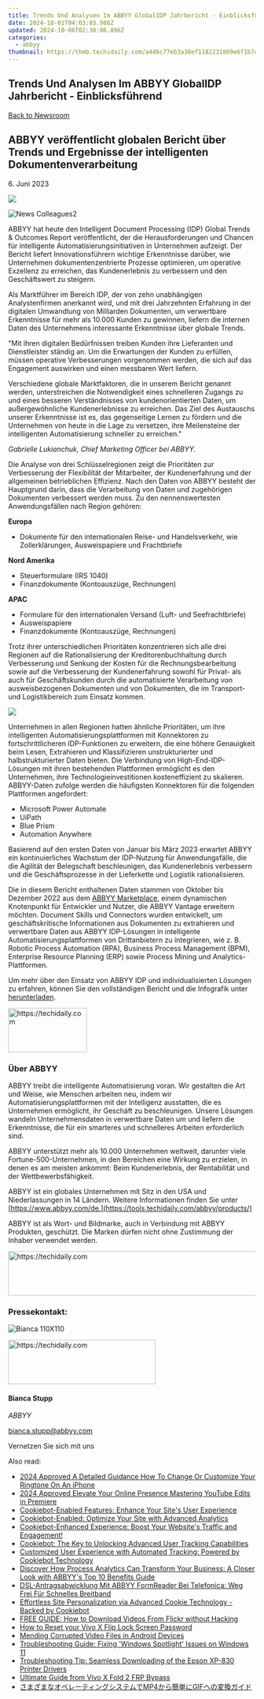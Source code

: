 ```yaml
---
title: Trends Und Analysen Im ABBYY GlobalIDP Jahrbericht - Einblicksführend
date: 2024-10-01T04:03:03.986Z
updated: 2024-10-06T02:38:06.896Z
categories:
  - abbyy
thumbnail: https://thmb.techidaily.com/a446c77eb3a38ef1182231809e6f1b7dff4f649191871eaf498a91e3c9faa20f.jpg
---
```


## Trends Und Analysen Im ABBYY GlobalIDP Jahrbericht - Einblicksführend

[Back to Newsroom](https://tools.techidaily.com/abbyy/products/)

## ABBYY veröffentlicht globalen Bericht über Trends und Ergebnisse der intelligenten Dokumentenverarbeitung

6\. Juni 2023

![](https://content.abbyy.com/-/media/project/abbyy/abbyy/branchtemplates/shutterstock_1272462163_1296-x-729.jpg?h=729&iar=0&w=1296)

![News Colleagues2](https://static1.abbyy.com/abbyycommedia/33744/news-colleagues2.jpg) 

ABBYY hat heute den Intelligent Document Processing (IDP) Global Trends & Outcomes Report veröffentlicht, der die Herausforderungen und Chancen für intelligente Automatisierungsinitiativen in Unternehmen aufzeigt. Der Bericht liefert Innovationsführern wichtige Erkenntnisse darüber, wie Unternehmen dokumentenzentrierte Prozesse optimieren, um operative Exzellenz zu erreichen, das Kundenerlebnis zu verbessern und den Geschäftswert zu steigern.

Als Marktführer im Bereich IDP, der von zehn unabhängigen Analystenfirmen anerkannt wird, und mit drei Jahrzehnten Erfahrung in der digitalen Umwandlung von Milliarden Dokumenten, um verwertbare Erkenntnisse für mehr als 10.000 Kunden zu gewinnen, liefern die internen Daten des Unternehmens interessante Erkenntnisse über globale Trends.

"Mit ihren digitalen Bedürfnissen treiben Kunden ihre Lieferanten und Dienstleister ständig an. Um die Erwartungen der Kunden zu erfüllen, müssen operative Verbesserungen vorgenommen werden, die sich auf das Engagement auswirken und einen messbaren Wert liefern.   
  
Verschiedene globale Marktfaktoren, die in unserem Bericht genannt werden, unterstreichen die Notwendigkeit eines schnelleren Zugangs zu und eines besseren Verständnisses von kundenorientierten Daten, um außergewöhnliche Kundenerlebnisse zu erreichen. Das Ziel des Austauschs unserer Erkenntnisse ist es, das gegenseitige Lernen zu fördern und die Unternehmen von heute in die Lage zu versetzen, ihre Meilensteine der intelligenten Automatisierung schneller zu erreichen."

_Gabrielle Lukianchuk, Chief Marketing Officer bei ABBYY._

Die Analyse von drei Schlüsselregionen zeigt die Prioritäten zur Verbesserung der Flexibilität der Mitarbeiter, der Kundenerfahrung und der allgemeinen betrieblichen Effizienz. Nach den Daten von ABBYY besteht der Hauptgrund darin, dass die Verarbeitung von Daten und zugehörigen Dokumenten verbessert werden muss. Zu den nennenswertesten Anwendungsfällen nach Region gehören:

**Europa**

* Dokumente für den internationalen Reise- und Handelsverkehr, wie Zollerklärungen, Ausweispapiere und Frachtbriefe

**Nord Amerika**

* Steuerformulare (IRS 1040)
* Finanzdokumente (Kontoauszüge, Rechnungen)

**APAC**

* Formulare für den internationalen Versand (Luft- und Seefrachtbriefe)
* Ausweispapiere
* Finanzdokumente (Kontoauszüge, Rechnungen)

Trotz ihrer unterschiedlichen Prioritäten konzentrieren sich alle drei Regionen auf die Rationalisierung der Kreditorenbuchhaltung durch Verbesserung und Senkung der Kosten für die Rechnungsbearbeitung sowie auf die Verbesserung der Kundenerfahrung sowohl für Privat- als auch für Geschäftskunden durch die automatisierte Verarbeitung von ausweisbezogenen Dokumenten und von Dokumenten, die im Transport- und Logistikbereich zum Einsatz kommen.

![](https://static1.abbyy.com/abbyycommedia/37318/idp-trendsoutcomes-infographic-may-2023-de.jpg?width=950&height=593)

Unternehmen in allen Regionen hatten ähnliche Prioritäten, um ihre intelligenten Automatisierungsplattformen mit Konnektoren zu fortschrittlicheren IDP-Funktionen zu erweitern, die eine höhere Genauigkeit beim Lesen, Extrahieren und Klassifizieren unstrukturierter und halbstrukturierter Daten bieten. Die Verbindung von High-End-IDP-Lösungen mit ihren bestehenden Plattformen ermöglicht es den Unternehmen, ihre Technologieinvestitionen kosteneffizient zu skalieren. ABBYY-Daten zufolge werden die häufigsten Konnektoren für die folgenden Plattformen angefordert:

* Microsoft Power Automate
* UiPath
* Blue Prism
* Automation Anywhere

Basierend auf den ersten Daten von Januar bis März 2023 erwartet ABBYY ein kontinuierliches Wachstum der IDP-Nutzung für Anwendungsfälle, die die Agilität der Belegschaft beschleunigen, das Kundenerlebnis verbessern und die Geschäftsprozesse in der Lieferkette und Logistik rationalisieren.

Die in diesem Bericht enthaltenen Daten stammen von Oktober bis Dezember 2022 aus dem [ABBYY Marketplace](https://tools.techidaily.com/abbyy/products/), einem dynamischen Knotenpunkt für Entwickler und Nutzer, die ABBYY Vantage erweitern möchten. Document Skills und Connectors wurden entwickelt, um geschäftskritische Informationen aus Dokumenten zu extrahieren und verwertbare Daten aus ABBYY IDP-Lösungen in intelligente Automatisierungsplattformen von Drittanbietern zu integrieren, wie z. B. Robotic Process Automation (RPA), Business Process Management (BPM), Enterprise Resource Planning (ERP) sowie Process Mining und Analytics-Plattformen.

Um mehr über den Einsatz von ABBYY IDP und individualisierten Lösungen zu erfahren, können Sie den vollständigen Bericht und die Infografik unter [herunterladen](https://tools.techidaily.com/abbyy/products/).

<!-- affiliate ads begin -->
<a href="https://aligracehair.sjv.io/c/5597632/2135410/19272" target="_top" id="2135410">
  <img src="//a.impactradius-go.com/display-ad/19272-2135410" border="0" alt="https://techidaily.com" width="160" height="90"/>
</a>
<img height="0" width="0" src="https://aligracehair.sjv.io/i/5597632/2135410/19272" style="position:absolute;visibility:hidden;" border="0" />
<!-- affiliate ads end -->

### Über ABBYY

ABBYY treibt die intelligente Automatisierung voran. Wir gestalten die Art und Weise, wie Menschen arbeiten neu, indem wir Automatisierungsplattformen mit der Intelligenz ausstatten, die es Unternehmen ermöglicht, ihr Geschäft zu beschleunigen. Unsere Lösungen wandeln Unternehmensdaten in verwertbare Daten um und liefern die Erkenntnisse, die für ein smarteres und schnelleres Arbeiten erforderlich sind.

ABBYY unterstützt mehr als 10.000 Unternehmen weltweit, darunter viele Fortune-500-Unternehmen, in den Bereichen eine Wirkung zu erzielen, in denen es am meisten ankommt: Beim Kundenerlebnis, der Rentabilität und der Wettbewerbsfähigkeit.

ABBYY ist ein globales Unternehmen mit Sitz in den USA und Niederlassungen in 14 Ländern. Weitere Informationen finden Sie unter [https://www.abbyy.com/de.](https://tools.techidaily.com/abbyy/products/)

ABBYY ist als Wort- und Bildmarke, auch in Verbindung mit ABBYY Produkten, geschützt. Die Marken dürfen nicht ohne Zustimmung der Inhaber verwendet werden.

<!-- affiliate ads begin -->
<a href="https://dhgate.sjv.io/c/5597632/1172027/12108" target="_top" id="1172027">
  <img src="//a.impactradius-go.com/display-ad/12108-1172027" border="0" alt="https://techidaily.com" width="728" height="90"/>
</a>
<img height="0" width="0" src="https://dhgate.sjv.io/i/5597632/1172027/12108" style="position:absolute;visibility:hidden;" border="0" />
<!-- affiliate ads end -->

### Pressekontakt:

![Bianca 110X110](https://static2.abbyy.com/abbyycommedia/36222/bianca-110x110.png)

<!-- affiliate ads begin -->
<a href="https://aligracehair.sjv.io/c/5597632/2135399/19272" target="_top" id="2135399">
  <img src="//a.impactradius-go.com/display-ad/19272-2135399" border="0" alt="https://techidaily.com" width="300" height="90"/>
</a>
<img height="0" width="0" src="https://aligracehair.sjv.io/i/5597632/2135399/19272" style="position:absolute;visibility:hidden;" border="0" />
<!-- affiliate ads end -->

#### Bianca Stupp

_ABBYY_

[bianca.stupp@abbyy.com](https://tools.techidaily.com/abbyy/products/) 

Vernetzen Sie sich mit uns

<ins class="adsbygoogle"
     style="display:block"
     data-ad-format="autorelaxed"
     data-ad-client="ca-pub-7571918770474297"
     data-ad-slot="1223367746"></ins>

<ins class="adsbygoogle"
     style="display:block"
     data-ad-client="ca-pub-7571918770474297"
     data-ad-slot="8358498916"
     data-ad-format="auto"
     data-full-width-responsive="true"></ins>

<span class="atpl-alsoreadstyle">Also read:</span>
<div><ul>
<li><a href="https://extra-lessons.techidaily.com/2024-approved-a-detailed-guidance-how-to-change-or-customize-your-ringtone-on-an-iphone/"><u>2024 Approved A Detailed Guidance How To Change Or Customize Your Ringtone On An iPhone</u></a></li>
<li><a href="https://youtube-video-recordings.techidaily.com/2024-approved-elevate-your-online-presence-mastering-youtube-edits-in-premiere/"><u>2024 Approved Elevate Your Online Presence Mastering YouTube Edits in Premiere</u></a></li>
<li><a href="https://solve-news.techidaily.com/cookiebot-enabled-features-enhance-your-sites-user-experience/"><u>Cookiebot-Enabled Features: Enhance Your Site's User Experience</u></a></li>
<li><a href="https://solve-news.techidaily.com/cookiebot-enabled-optimize-your-site-with-advanced-analytics/"><u>Cookiebot-Enabled: Optimize Your Site with Advanced Analytics</u></a></li>
<li><a href="https://solve-news.techidaily.com/cookiebot-enhanced-experience-boost-your-websites-traffic-and-engagement/"><u>Cookiebot-Enhanced Experience: Boost Your Website's Traffic and Engagement!</u></a></li>
<li><a href="https://solve-news.techidaily.com/cookiebot-the-key-to-unlocking-advanced-user-tracking-capabilities/"><u>Cookiebot: The Key to Unlocking Advanced User Tracking Capabilities</u></a></li>
<li><a href="https://solve-news.techidaily.com/customized-user-experience-with-automated-tracking-powered-by-cookiebot-technology/"><u>Customized User Experience with Automated Tracking: Powered by Cookiebot Technology</u></a></li>
<li><a href="https://solve-news.techidaily.com/discover-how-process-analytics-can-transform-your-business-a-closer-look-with-abbyys-top-10-benefits-guide/"><u>Discover How Process Analytics Can Transform Your Business: A Closer Look with ABBYY's Top 10 Benefits Guide</u></a></li>
<li><a href="https://solve-news.techidaily.com/dsl-antragsabwicklung-mit-abbyy-formreader-bei-telefonica-weg-frei-fur-schnelles-breitband/"><u>DSL-Antragsabwicklung Mit ABBYY FormReader Bei Telefonica: Weg Frei Für Schnelles Breitband</u></a></li>
<li><a href="https://solve-news.techidaily.com/effortless-site-personalization-via-advanced-cookie-technology-backed-by-cookiebot/"><u>Effortless Site Personalization via Advanced Cookie Technology - Backed by Cookiebot</u></a></li>
<li><a href="https://discover-advanced.techidaily.com/free-guide-how-to-download-videos-from-flickr-without-hacking/"><u>FREE GUIDE: How to Download Videos From Flickr without Hacking</u></a></li>
<li><a href="https://android-unlock.techidaily.com/how-to-reset-your-vivo-x-flip-lock-screen-password-by-drfone-android/"><u>How to Reset your Vivo X Flip Lock Screen Password</u></a></li>
<li><a href="https://data-wizards.techidaily.com/mending-corrupted-video-files-in-android-devices/"><u>Mending Corrupted Video Files in Android Devices</u></a></li>
<li><a href="https://program-issues.techidaily.com/troubleshooting-guide-fixing-windows-spotlight-issues-on-windows-11/"><u>Troubleshooting Guide: Fixing 'Windows Spotlight' Issues on Windows 11</u></a></li>
<li><a href="https://hardware-help.techidaily.com/troubleshooting-tip-seamless-downloading-of-the-epson-xp-830-printer-drivers/"><u>Troubleshooting Tip: Seamless Downloading of the Epson XP-830 Printer Drivers</u></a></li>
<li><a href="https://bypass-frp.techidaily.com/ultimate-guide-from-vivo-x-fold-2-frp-bypass-by-drfone-android/"><u>Ultimate Guide from Vivo X Fold 2 FRP Bypass</u></a></li>
<li><a href="https://vp-tips.techidaily.com/mp4gif/"><u>さまざまなオペレーティングシステムでMP4から簡単にGIFへの変換ガイド</u></a></li>
</ul></div>

